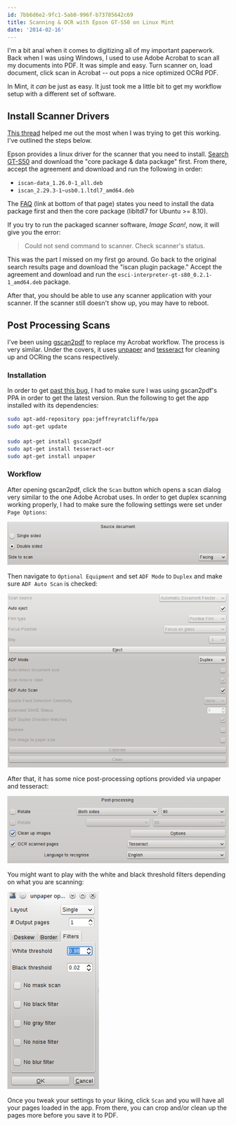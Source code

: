 ```yaml
---
id: 7bb6d6e2-9fc1-5ab0-996f-b73785642c69
title: Scanning & OCR with Epson GT-S50 on Linux Mint
date: '2014-02-16'
---
```


I'm a bit anal when it comes to digitizing all of my important paperwork. Back when I was using Windows, I used to use Adobe Acrobat to scan all my documents into PDF. It was simple and easy. Turn scanner on, load document, click scan in Acrobat -- out pops a nice optimized OCRd PDF.

In Mint, it _can_ be just as easy. It just took me a little bit to get my workflow setup with a different set of software.

## Install Scanner Drivers

[This thread](http://ubuntuforums.org/showthread.php?t=2105342) helped me out the most when I was trying to get this working. I've outlined the steps below.

Epson provides a linux driver for the scanner that you need to install. [Search GT-S50](http://download.ebz.epson.net/dsc/search/01/search/?OSC=LX) and download the "core package & data package" first. From there, accept the agreement and download and run the following in order:

* `iscan-data_1.26.0-1_all.deb`
* `iscan_2.29.3-1~usb0.1.ltdl7_amd64.deb`

The [FAQ](http://download.ebz.epson.net/faq/linux/faq_ls_00002.html) (link at bottom of that page) states you need to install the data package first and then the core package (libltdl7 for Ubuntu >= 8.10).

If you try to run the packaged scanner software, _Image Scan!_, now, it will give you the error:

> Could not send command to scanner. Check scanner's status.

This was the part I missed on my first go around. Go back to the original search results page and download the "iscan plugin package." Accept the agreement and download and run the `esci-interpreter-gt-s80_0.2.1-1_amd64.deb` package.

After that, you should be able to use any scanner application with your scanner. If the scanner still doesn't show up, you may have to reboot.

## Post Processing Scans

I've been using [gscan2pdf](http://gscan2pdf.sourceforge.net/) to replace my Acrobat workflow. The process is very similar. Under the covers, it uses [unpaper](http://unpaper.berlios.de/) and [tesseract](https://code.google.com/p/tesseract-ocr/) for cleaning up and OCRing the scans respectively.

### Installation

In order to get [past this bug](https://bugs.debian.org/cgi-bin/bugreport.cgi?bug=700108), I had to make sure I was using gscan2pdf's PPA in order to get the latest version. Run the following to get the app installed with its dependencies:

```bash
sudo apt-add-repository ppa:jeffreyratcliffe/ppa
sudo apt-get update

sudo apt-get install gscan2pdf
sudo apt-get install tesseract-ocr
sudo apt-get install unpaper
```

### Workflow

After opening gscan2pdf, click the `Scan` button which opens a scan dialog very similar to the one Adobe Acrobat uses. In order to get duplex scanning working properly, I had to make sure the following settings were set under `Page Options`:

![screen1](./screen1.png)

Then navigate to `Optional Equipment` and set `ADF Mode` to `Duplex` and make sure `ADF Auto Scan` is checked:

![screen2](./screen2.png)

After that, it has some nice post-processing options provided via unpaper and tesseract:

![screen3](./screen3.png)

You might want to play with the white and black threshold filters depending on what you are scanning:

![screen4](./screen4.png)

Once you tweak your settings to your liking, click `Scan` and you will have all your pages loaded in the app. From there, you can crop and/or clean up the pages more before you save it to PDF.
